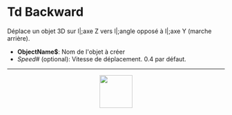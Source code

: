 # Td Backward
Déplace un objet 3D sur l|;axe Z vers l|;angle opposé à l|;axe Y (marche arrière).
- **ObjectName&dollar;**: Nom de l'objet à créer
- _Speed#_ (optional): Vitesse de déplacement. 0.4 par défaut.
---
<p align="center"><img valign="middle" width="76px" src="https://drive.google.com/uc?export=view&id=1c2KO0LJpvMS9X9CAGV6dOfciR7OWhdKA" /></p>